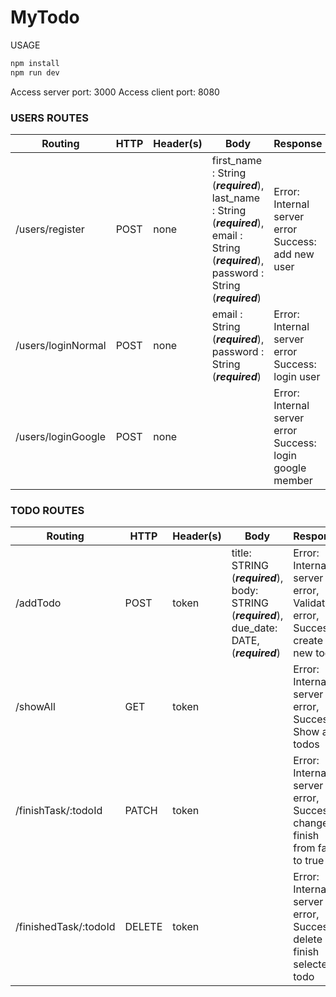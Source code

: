 MyTodo
===

USAGE
```javascript
npm install
npm run dev
```
Access server port:  3000
Access client port:  8080

### USERS ROUTES

| Routing | HTTP | Header(s) | Body | Response | Description
| -- | -- | -- | -- | -- | -- |
/users/register | POST | none | first_name : String (***required***), last_name : String (***required***), email : String (***required***), password : String (***required***) | Error: Internal server error Success: add new user | Create new user
/users/loginNormal | POST | none | email : String (***required***), password : String (***required***) | Error: Internal server error Success: login user | normal user login
/users/loginGoogle | POST | none |  | Error: Internal server error Success: login google member | google user login

### TODO ROUTES

| Routing | HTTP | Header(s) | Body | Response | Description
| -- | -- | -- | -- | -- | -- |
/addTodo | POST | token | title: STRING (***required***), body: STRING (***required***), due_date: DATE,(***required***) | Error: Internal server error, Validation error, Success: create new todo | create new todo 
/showAll | GET | token | |  Error: Internal server error, Success: Show all todos | Show all todos to user
/finishTask/:todoId| PATCH | token |  | Error: Internal server error, Success: change finish from false to true | change todo to finished
/finishedTask/:todoId | DELETE | token | |  Error: Internal server error, Success: delete finish selected todo | delete todo


